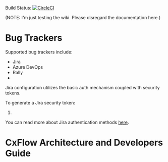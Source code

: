 Build Status:
[![CircleCI](https://circleci.com/gh/checkmarx-ts/cx-flow/tree/develop.svg?style=svg)](https://circleci.com/gh/checkmarx-ts/cx-flow/tree/develop)

(NOTE: I'm just testing the wiki. Please disregard the documentation here.) 

# Bug Trackers

Supported bug trackers include:

- Jira
- Azure DevOps
- Rally
- 

Jira configuration utilizes the basic auth mechanism coupled with security tokens. 

To generate a Jira security token:

1. 

You can read more about Jira authentication methods [here](https://developer.atlassian.com/cloud/jira/platform/basic-auth-for-rest-apis/). 

# CxFlow Architecture and Developers Guide